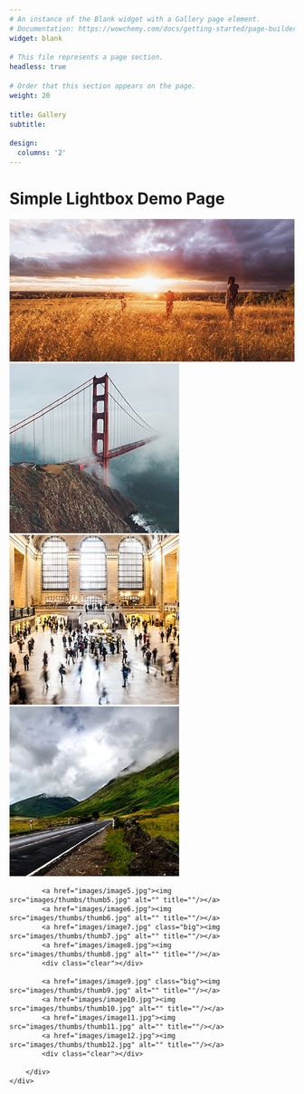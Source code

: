 ```yaml
---
# An instance of the Blank widget with a Gallery page element.
# Documentation: https://wowchemy.com/docs/getting-started/page-builder/
widget: blank

# This file represents a page section.
headless: true

# Order that this section appears on the page.
weight: 20

title: Gallery
subtitle:

design:
  columns: '2'
---
```

<!DOCTYPE html>
<html lang="en">
<head>
	<meta charset="utf-8">
	<meta http-equiv="X-UA-Compatible" content="IE=edge">
	<meta content="width=device-width, initial-scale=1, maximum-scale=1, user-scalable=no" name="viewport">
	<title>Simple Lightbox - Responsive touch friendly Image lightbox</title>
	<link href='dist/simplelightbox.min.css' rel='stylesheet' type='text/css'>
	<link href='demo.css' rel='stylesheet' type='text/css'>
</head>
<body>
	<div class="container">
		<h1 class="align-center">Simple Lightbox Demo Page</h1>
		<div class="gallery">
			<a href="images/image1.jpg" class="big"><img src="images/thumbs/thumb1.jpg" alt="" title="Beautiful Image" /></a>
			<a href="images/image2.jpg"><img src="images/thumbs/thumb2.jpg" alt="" title=""/></a>
			<a href="images/image3.jpg"><img src="images/thumbs/thumb3.jpg" alt="" title="Beautiful Image"/></a>
			<a href="images/image4.jpg"><img src="images/thumbs/thumb4.jpg" alt="" title=""/></a>
			<div class="clear"></div>

			<a href="images/image5.jpg"><img src="images/thumbs/thumb5.jpg" alt="" title=""/></a>
			<a href="images/image6.jpg"><img src="images/thumbs/thumb6.jpg" alt="" title=""/></a>
			<a href="images/image7.jpg" class="big"><img src="images/thumbs/thumb7.jpg" alt="" title=""/></a>
			<a href="images/image8.jpg"><img src="images/thumbs/thumb8.jpg" alt="" title=""/></a>
			<div class="clear"></div>

			<a href="images/image9.jpg" class="big"><img src="images/thumbs/thumb9.jpg" alt="" title=""/></a>
			<a href="images/image10.jpg"><img src="images/thumbs/thumb10.jpg" alt="" title=""/></a>
			<a href="images/image11.jpg"><img src="images/thumbs/thumb11.jpg" alt="" title=""/></a>
			<a href="images/image12.jpg"><img src="images/thumbs/thumb12.jpg" alt="" title=""/></a>
			<div class="clear"></div>

		</div>
	</div>
<script src="jquery-2.0.2.min.js"></script>
<script type="text/javascript" src="dist/simple-lightbox.js"></script>
<script>
	$(function(){
		var $gallery = $('.gallery a').simpleLightbox();

		$gallery.on('show.simplelightbox', function(){
			console.log('Requested for showing');
		})
		.on('shown.simplelightbox', function(){
			console.log('Shown');
		})
		.on('close.simplelightbox', function(){
			console.log('Requested for closing');
		})
		.on('closed.simplelightbox', function(){
			console.log('Closed');
		})
		.on('change.simplelightbox', function(){
			console.log('Requested for change');
		})
		.on('next.simplelightbox', function(){
			console.log('Requested for next');
		})
		.on('prev.simplelightbox', function(){
			console.log('Requested for prev');
		})
		.on('nextImageLoaded.simplelightbox', function(){
			console.log('Next image loaded');
		})
		.on('prevImageLoaded.simplelightbox', function(){
			console.log('Prev image loaded');
		})
		.on('changed.simplelightbox', function(){
			console.log('Image changed');
		})
		.on('nextDone.simplelightbox', function(){
			console.log('Image changed to next');
		})
		.on('prevDone.simplelightbox', function(){
			console.log('Image changed to prev');
		})
		.on('error.simplelightbox', function(e){
			console.log('No image found, go to the next/prev');
			console.log(e);
		});
	});
</script>
</body>
</html>

